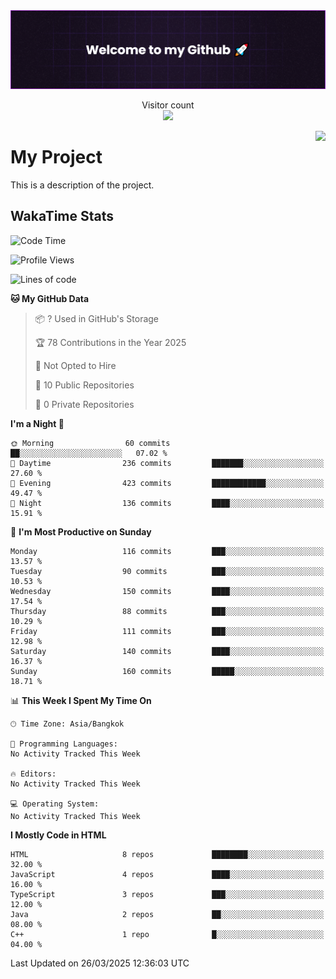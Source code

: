 <img src="banner.png">
<p align="center"> 
  Visitor count<br>
<img src="https://profile-counter.glitch.me/Danny2Forever/count.svg"/>
</p>

<a href="https://www.youtube.com/watch?v=oSjzMHQv-M8" target="_blank"><img src="https://cdn.discordapp.com/attachments/993443274578743306/1043579102835265566/7191b49be7a0509c.gif" align="right"></a>

# My Project

This is a description of the project.

## WakaTime Stats

<!--START_SECTION:waka-->
![Code Time](http://img.shields.io/badge/Code%20Time-76%20hrs%2047%20mins-blue)

![Profile Views](http://img.shields.io/badge/Profile%20Views-5-blue)

![Lines of code](https://img.shields.io/badge/From%20Hello%20World%20I%27ve%20Written-390.9%20thousand%20lines%20of%20code-blue)

**🐱 My GitHub Data** 

> 📦 ? Used in GitHub's Storage 
 > 
> 🏆 78 Contributions in the Year 2025
 > 
> 🚫 Not Opted to Hire
 > 
> 📜 10 Public Repositories 
 > 
> 🔑 0 Private Repositories 
 > 
**I'm a Night 🦉** 

```text
🌞 Morning                60 commits          ██░░░░░░░░░░░░░░░░░░░░░░░   07.02 % 
🌆 Daytime                236 commits         ███████░░░░░░░░░░░░░░░░░░   27.60 % 
🌃 Evening                423 commits         ████████████░░░░░░░░░░░░░   49.47 % 
🌙 Night                  136 commits         ████░░░░░░░░░░░░░░░░░░░░░   15.91 % 
```
📅 **I'm Most Productive on Sunday** 

```text
Monday                   116 commits         ███░░░░░░░░░░░░░░░░░░░░░░   13.57 % 
Tuesday                  90 commits          ███░░░░░░░░░░░░░░░░░░░░░░   10.53 % 
Wednesday                150 commits         ████░░░░░░░░░░░░░░░░░░░░░   17.54 % 
Thursday                 88 commits          ███░░░░░░░░░░░░░░░░░░░░░░   10.29 % 
Friday                   111 commits         ███░░░░░░░░░░░░░░░░░░░░░░   12.98 % 
Saturday                 140 commits         ████░░░░░░░░░░░░░░░░░░░░░   16.37 % 
Sunday                   160 commits         █████░░░░░░░░░░░░░░░░░░░░   18.71 % 
```


📊 **This Week I Spent My Time On** 

```text
🕑︎ Time Zone: Asia/Bangkok

💬 Programming Languages: 
No Activity Tracked This Week

🔥 Editors: 
No Activity Tracked This Week

💻 Operating System: 
No Activity Tracked This Week
```

**I Mostly Code in HTML** 

```text
HTML                     8 repos             ████████░░░░░░░░░░░░░░░░░   32.00 % 
JavaScript               4 repos             ████░░░░░░░░░░░░░░░░░░░░░   16.00 % 
TypeScript               3 repos             ███░░░░░░░░░░░░░░░░░░░░░░   12.00 % 
Java                     2 repos             ██░░░░░░░░░░░░░░░░░░░░░░░   08.00 % 
C++                      1 repo              █░░░░░░░░░░░░░░░░░░░░░░░░   04.00 % 
```




 Last Updated on 26/03/2025 12:36:03 UTC
<!--END_SECTION:waka-->
